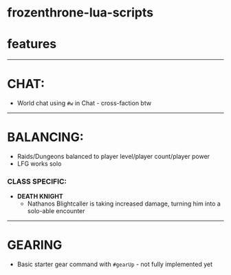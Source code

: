 # frozenthrone-lua-scripts


# features
----

# CHAT:
- World chat using `#w` in Chat - cross-faction btw
---
# BALANCING:
- Raids/Dungeons balanced to player level/player count/player power
- LFG works solo

### CLASS SPECIFIC:
- **DEATH KNIGHT**
	- Nathanos Blightcaller is taking increased damage, turning him into a solo-able encounter

---
# GEARING
- Basic starter gear command with `#gearUp` - not fully implemented yet

